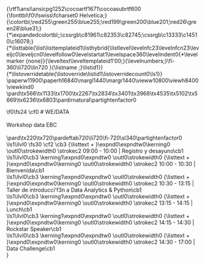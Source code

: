 {\rtf1\ansi\ansicpg1252\cocoartf1671\cocoasubrtf600
{\fonttbl\f0\fswiss\fcharset0 Helvetica;}
{\colortbl;\red255\green255\blue255;\red199\green200\blue201;\red26\green28\blue31;}
{\*\expandedcolortbl;;\cssrgb\c81961\c82353\c82745;\cssrgb\c13333\c14510\c16078;}
{\*\listtable{\list\listtemplateid1\listhybrid{\listlevel\levelnfc23\levelnfcn23\leveljc0\leveljcn0\levelfollow0\levelstartat1\levelspace360\levelindent0{\*\levelmarker \{none\}}{\leveltext\leveltemplateid1\'00;}{\levelnumbers;}\fi-360\li720\lin720 }{\listname ;}\listid1}}
{\*\listoverridetable{\listoverride\listid1\listoverridecount0\ls1}}
\paperw11900\paperh16840\margl1440\margr1440\vieww10800\viewh8400\viewkind0
\pard\tx566\tx1133\tx1700\tx2267\tx2834\tx3401\tx3968\tx4535\tx5102\tx5669\tx6236\tx6803\pardirnatural\partightenfactor0

\f0\fs24 \cf0 # WE/DATA\
\
Workshop data EBC\
\
\pard\tx220\tx720\pardeftab720\li720\fi-720\sl340\partightenfactor0
\ls1\ilvl0
\fs30 \cf2 \cb3 {\listtext	+	}\expnd0\expndtw0\kerning0
\outl0\strokewidth0 \strokec2 09:00 - 10:00 | Registro y desayuno\cb1 \
\ls1\ilvl0\cb3 \kerning1\expnd0\expndtw0 \outl0\strokewidth0 {\listtext	+	}\expnd0\expndtw0\kerning0
\outl0\strokewidth0 \strokec2 10:00 - 10:30 | Bienvenida\cb1 \
\ls1\ilvl0\cb3 \kerning1\expnd0\expndtw0 \outl0\strokewidth0 {\listtext	+	}\expnd0\expndtw0\kerning0
\outl0\strokewidth0 \strokec2 10:30 - 13:15 | Taller de introducci\'f3n a Data Analytics & Python\cb1 \
\ls1\ilvl0\cb3 \kerning1\expnd0\expndtw0 \outl0\strokewidth0 {\listtext	+	}\expnd0\expndtw0\kerning0
\outl0\strokewidth0 \strokec2 13:15 - 14:15 | Lunch\cb1 \
\ls1\ilvl0\cb3 \kerning1\expnd0\expndtw0 \outl0\strokewidth0 {\listtext	+	}\expnd0\expndtw0\kerning0
\outl0\strokewidth0 \strokec2 14:15 - 14:30 | Rockstar Speaker\cb1 \
\ls1\ilvl0\cb3 \kerning1\expnd0\expndtw0 \outl0\strokewidth0 {\listtext	+	}\expnd0\expndtw0\kerning0
\outl0\strokewidth0 \strokec2 14:30 - 17:00 | Data Challenge\cb1 \
}